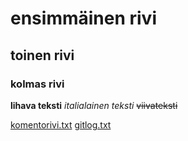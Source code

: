 # ensimmäinen rivi
## toinen rivi
### kolmas rivi


**lihava teksti**
*italialainen teksti*
~~viivateksti~~


[komentorivi.txt](/laskarit/viikko1/komentorivi.txt)
[gitlog.txt](/laskarit/viikko1/gitlog.txt)
